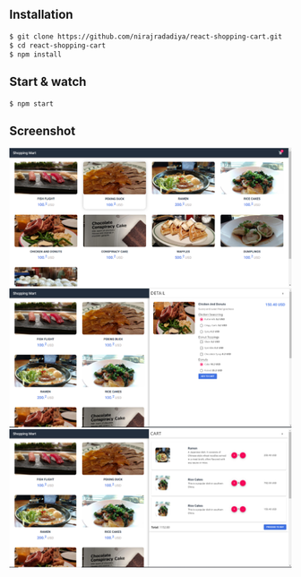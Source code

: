 ## Installation

    $ git clone https://github.com/nirajradadiya/react-shopping-cart.git
    $ cd react-shopping-cart
    $ npm install

## Start & watch

    $ npm start
    
## Screenshot

![ScreenShot](https://github.com/nirajradadiya/react-shopping-cart/blob/master/screen1.png)
![ScreenShot](https://github.com/nirajradadiya/react-shopping-cart/blob/master/screen2.png)
![ScreenShot](https://github.com/nirajradadiya/react-shopping-cart/blob/master/screen3.png)
